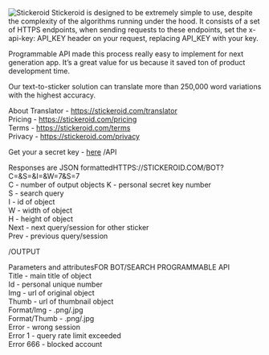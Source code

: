 <img src="https://stickeroid.com/files/covergit.png" alt="Stickeroid">
Stickeroid is designed to be extremely simple to use, despite the complexity of the algorithms running under the hood. It consists of a set of HTTPS endpoints, when sending requests to these endpoints, set the x-api-key: API_KEY header on your request, replacing API_KEY with your key.

Programmable API made this process really easy to implement for next generation app. It’s a great value for us because it saved ton of product development time.

Our text-to-sticker solution can translate more than 250,000 word variations with the highest accuracy.

About Translator - https://stickeroid.com/translator<br>
Pricing - https://stickeroid.com/pricing<br>
Terms - https://stickeroid.com/terms<br>
Privacy - https://stickeroid.com/privacy<br>


Get your a secret key -  <a href="https://www.facebook.com/v2.9/dialog/oauth?client_id=1790878371234099&amp;state=976337beb8352376cdf00131eb98135f&amp;response_type=code&amp;sdk=php-sdk-5.5.0&amp;redirect_uri=https%3A%2F%2Fstickeroid.com%2Fninja-applications%2Fuser%2Ffacebook%2Ffblogin5.5.php&amp;scope=public_profile%2Cemail">here</a>
/API

Responses are JSON formattedHTTPS://STICKEROID.COM/BOT?C=&S=&I=&W=7&S=7<br>
C - number of output objects
K - personal secret key number<br>
S - search query<br>
I - id of object<br>
W - width of object<br>
H - height of object<br>
Next - next query/session for other sticker<br>
Prev - previous query/session<br>

/OUTPUT

Parameters and attributesFOR BOT/SEARCH PROGRAMMABLE API<br>
Title - main title of object<br>
Id - personal unique number<br>
Img - url of original object<br>
Thumb - url of thumbnail object<br>
Format/Img - .png/.jpg<br>
Format/Thumb - .png/.jpg<br>
Error - wrong session<br>
Error 1 - query rate limit exceeded<br>
Error 666 - blocked account<br>
